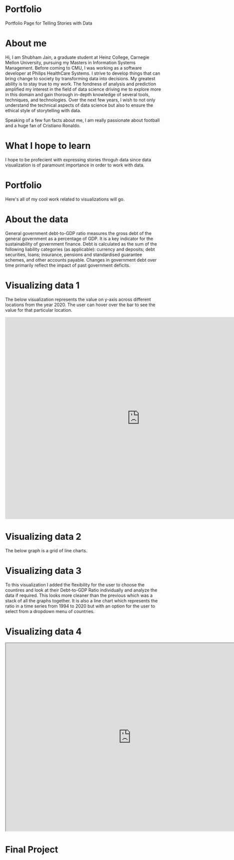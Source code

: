 # Portfolio
Portfolio Page for Telling Stories with Data

# About me
Hi, I am Shubham Jain, a graduate student at Heinz College, Carnegie Mellon University, pursuing my Masters in Information Systems Management. Before coming to CMU, I was working as a software developer at Philips HealthCare Systems. I strive to develop things that can bring change to society by transforming data into decisions. My greatest ability is to stay true to my work. The fondness of analysis and prediction amplified my interest in the field of data science driving me to explore more in this domain and gain thorough in-depth knowledge of several tools, techniques, and technologies. Over the next few years, I wish to not only understand the technical aspects of data science but also to ensure the ethical style of storytelling with data.

Speaking of a few fun facts about me, I am really passionate about football and a huge fan of Cristiano Ronaldo.

# What I hope to learn
I hope to be profecient with expressing stories throguh data since data visualization is of paramount importance in order to work with data.

# Portfolio
Here's all of my cool work related to visualizations will go. 

# About the data
General government debt-to-GDP ratio measures the gross debt of the general government as a percentage of GDP. It is a key indicator for the sustainability of government finance. Debt is calculated as the sum of the following liability categories (as applicable): currency and deposits; debt securities, loans; insurance, pensions and standardised guarantee schemes, and other accounts payable. Changes in government debt over time primarily reflect the impact of past government deficits.


# Visualizing data 1
The below visualization represents the value on y-axis across different locations from the year 2020. The user can hover over the bar to see  the value for that particular location.

<iframe src="https://data.oecd.org/chart/6vtB" width="860" height="645" style="border: 0" mozallowfullscreen="true" webkitallowfullscreen="true" allowfullscreen="true"><a href="https://data.oecd.org/chart/6vtB" target="_blank">OECD Chart: General government debt, Total, % of GDP, Annual, 2018</a></iframe>

# Visualizing data 2 
The below graph is a grid of line charts.

<div class="flourish-embed flourish-chart" data-src="visualisation/7690760"><script src="https://public.flourish.studio/resources/embed.js"></script></div>

# Visualizing data 3
To this visualization I added the flexibility for the user to choose the countires and look at their Debt-to-GDP Ratio individually and analyze the data if required. This looks more cleaner than the previous which was a stack of all the graphs together. It is also a line chart which represents the ratio in a time series from 1994 to 2020 but with an option for the user to select from a dropdown menu of countries.

<div class="flourish-embed flourish-chart" data-src="visualisation/7696900"><script src="https://public.flourish.studio/resources/embed.js"></script></div>

# Visualizing data 4
<iframe width="800" height="600" src="https://cdn.howmuch.net/articles/117_chart-7e7c.jpg"></iframe>

# Final Project
